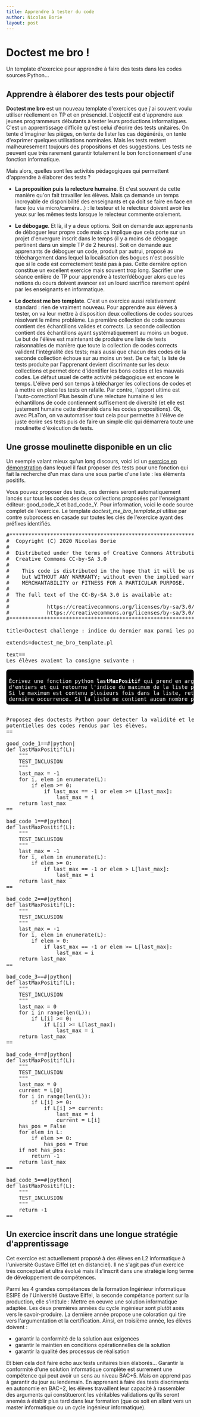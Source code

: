 ```yaml
---
title: Apprendre à tester du code
author: Nicolas Borie
layout: post
---
```


# Doctest me bro !

Un template d'exercice pour apprendre à faire des tests dans les codes sources Python...

## Apprendre à élaborer des tests pour objectif

**Doctest me bro** est un nouveau template d'exercices que j'ai souvent voulu utiliser réellement en TP et en présenciel. 
L'objectif est d'apprendre aux jeunes programmeurs débutants à tester leurs productions informatiques. C'est 
un apprentissage difficile qu'est celui d'écrire des tests unitaires. On tente d'imaginer les pièges, on tente 
de lister les cas dégénérés, on tente d'exprimer quelques utilisations nominales. Mais les tests restent
malheuresement toujours des propositions et des suggestions. Les tests ne peuvent que très rarement garantir 
totalement le bon fonctionnement d'une fonction informatique.

Mais alors, quelles sont les activités pédagogiques qui permettent d'apprendre à élaborer des tests ?

* **La proposition puis la relecture humaine**. Et c'est souvent de cette manière qu'on fait travailler les 
élèves. Mais ça demande un temps incroyable de disponibilité des enseignants et ça doit se faire en face en 
face (ou via micro/caméra...) : le testeur et le relecteur doivent avoir les yeux sur les mêmes tests lorsque 
le relecteur commente oralement.

* **Le débogage**. Et là, il y a deux options. Soit on demande aux apprenants de déboguer leur propre code 
mais ça implique que cela porte sur un projet d'envergure inscrit dans le temps (il y a moins de débogage 
pertinent dans un simple TP de 2 heures). Soit on demande aux apprenants de déboguer un code, produit par autrui, 
proposé au téléchargement dans lequel la localisation des bogues n'est possible que si le code est correctement testé 
pas à pas. Cette dernière option constitue un excellent exercice mais souvent trop long. Sacrifier une séance 
entière de TP pour apprendre à tester/déboguer alors que les notions du cours doivent avancer est un lourd 
sacrifice rarement opéré par les enseignants en informatique.

* **Le doctest me bro template**. C'est un exercice aussi relativement standard : rien de vraiment nouveau. 
Pour apprendre aux élèves à tester, on va leur mettre à disposition deux collections de codes sources résolvant 
le même problème. La première collection de code sources contient des échantillons valides et corrects. La seconde
collection contient des échantillons ayant systématiquement au moins un bogue. Le but de l'élève est maintenant 
de produire une liste de tests raisonnables de manière que toute la collection de codes corrects valident 
l'intégralité des tests; mais aussi que chacun des codes de la seconde collection échoue sur au moins un test. De ce 
fait, la liste de tests produite par l'apprenant devient discrimante sur les deux collections et permet donc 
d'identifier les bons codes et les mauvais codes. Le défaut usuel de cette activité pédagogique est encore le 
temps. L'élève perd son temps à télécharger les collections de codes et à mettre en place les tests en rafalle.
Par contre, l'apport ultime est l'auto-correction! Plus besoin d'une relecture humaine si les échantillons de code 
contiennent suffisement de diversité (et elle est justement humaine cette diversité dans les codes propositions).
Ok, avec PLaTon, on va automatiser tout cela pour permettre à l'élève de juste écrire ses tests puis de faire 
un simple clic qui démarrera toute une moulinette d'éxécution de tests.


## Une grosse moulinette disponible en un clic

Un exemple valant mieux qu'un long discours, voici ici un 
[exercice en démonstration](https://pl.u-pem.fr/filebrowser/demo/20216/) dans lequel il faut proposer des tests 
pour une fonction qui fait la recherche d'un max dans une sous partie d'une liste : les éléments positifs.

Vous pouvez proposer des tests, ces derniers seront automatiquement lancés sur tous les codes des deux 
collections proposées par l'enseignant éditeur: good_code_X et bad_code_Y. Pour information, voici le code 
source complet de l'exercice. Le template *doctest_me_bro_template.pl* utilise par contre subprocess en 
casade sur toutes les clés de l'exercice ayant des préfixes identifiés.

<pre>
#*****************************************************************************
#  Copyright (C) 2020 Nicolas Borie <nicolas dot borie at univ-eiffel . fr>
#
#  Distributed under the terms of Creative Commons Attribution-ShareAlike 3.0
#  Creative Commons CC-by-SA 3.0
#
#    This code is distributed in the hope that it will be useful,
#    but WITHOUT ANY WARRANTY; without even the implied warranty of
#    MERCHANTABILITY or FITNESS FOR A PARTICULAR PURPOSE.
#
#  The full text of the CC-By-SA 3.0 is available at:
#
#            https://creativecommons.org/licenses/by-sa/3.0/
#            https://creativecommons.org/licenses/by-sa/3.0/fr/
#*****************************************************************************

title=Doctest challenge : indice du dernier max parmi les positifs

extends=doctest_me_bro_template.pl

text==
Les élèves avaient la consigne suivante :   

<div style="color:white; background-color: black; padding: 0.5em; border-radius: 0.5em;">
Écrivez une fonction python <b>lastMaxPositif</b> qui prend en argument une liste 
d'entiers et qui retourne l'indice du maximum de la liste parmi les nombres positifs.
Si le maximum est contenu plusieurs fois dans la liste, retournez l'index de la 
dernière occurrence. Si la liste ne contient aucun nombre positif, retourner <b>-1</b>.
</div>

Proposez des doctests Python pour detecter la validité et les erreurs 
potentielles des codes rendus par les élèves.
==

good_code_1==#|python|
def lastMaxPositif(L):
    """
    TEST_INCLUSION
    """
    last_max = -1
    for i, elem in enumerate(L):
        if elem >= 0:
            if last_max == -1 or elem >= L[last_max]:
                last_max = i
    return last_max
==

bad_code_1==#|python|                                                   
def lastMaxPositif(L):
    """
    TEST_INCLUSION
    """
    last_max = -1
    for i, elem in enumerate(L):
        if elem >= 0:
            if last_max == -1 or elem > L[last_max]:
                last_max = i
    return last_max
==

bad_code_2==#|python|
def lastMaxPositif(L):
    """
    TEST_INCLUSION
    """
    last_max = -1
    for i, elem in enumerate(L):
        if elem > 0:
            if last_max == -1 or elem >= L[last_max]:
                last_max = i
    return last_max
==

bad_code_3==#|python|
def lastMaxPositif(L):
    """
    TEST_INCLUSION
    """
    last_max = 0
    for i in range(len(L)):
        if L[i] >= 0:
            if L[i] >= L[last_max]:
                last_max = i
    return last_max
==

bad_code_4==#|python|
def lastMaxPositif(L):
    """
    TEST_INCLUSION
    """
    last_max = 0
    current = L[0]
    for i in range(len(L)):
        if L[i] >= 0:
            if L[i] >= current:
                last_max = i
                current = L[i]
    has_pos = False
    for elem in L:
        if elem >= 0:
            has_pos = True
    if not has_pos:
        return -1
    return last_max
==

bad_code_5==#|python|                                                   
def lastMaxPositif(L):
    """
    TEST_INCLUSION
    """
    return -1
==
</pre>


## Un exercice inscrit dans une longue stratégie d'apprentissage

Cet exercice est actuellement proposé à des élèves en L2 informatique à l'université Gustave Eiffel (et en distanciel). 
Il ne s'agit pas d'un exercice très conceptuel et ultra évolué mais il s'inscrit dans une stratégie long terme de 
développement de compétences.

Parmi les 4 grandes compétances de la formation Ingénieur informatique ESIPE de l'Université Gustave Eiffel, la 
seconde compétance portent sur la production, elle s'intitule : Mettre en oeuvre une solution informatique adaptée.
Les deux premières années du cycle ingénieur sont plutôt axés vers le savoir-produire. La dernière année propose 
une coloration qui tire vers l'argumentation et la certification. Ainsi, en troisième année, les élèves doivent :
* garantir la conformité de la solution aux exigences
* garantir le maintien en conditions opérationnelles de la solution
* garantir la qualité des processus de réalisation

Et bien cela doit faire écho aux tests unitaires bien élaborés... Garantir la conformité d'une solution informatique 
complète est surrement une compétence qui peut avoir un sens au niveau BAC+5. Mais on apprend pas à garantir du 
jour au lendemain. En apprenant à faire des tests discrimants en autonomie en BAC+2, les élèves travaillent 
leur capacité à rassembler des arguments qui constitueront les véritables validations qu'ils seront anemés à établir 
plus tard dans leur formation (que ce soit en allant vers un master informatique ou un cycle ingénieur informatique).
